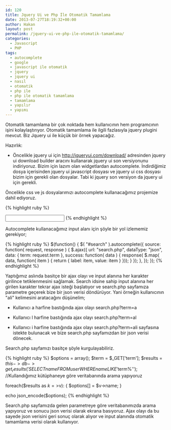 ```yaml
---
id: 120
title: Jquery Ui ve Php İle Otomatik Tamamlama
date: 2013-07-27T18:19:32+00:00
author: Hakan
layout: post
permalink: /jquery-ui-ve-php-ile-otomatik-tamamlama/
categories:
  - Javascript
  - PHP
tags:
  - autocomplete
  - google
  - javascript ile otomatik
  - jquery
  - jquery ui
  - nasıl
  - otomatik
  - php ile
  - php ile otomatik tamamlama
  - tamamlama
  - yapılır
  - yapımı
---
```

Otomatik tamamlama bir çok noktada hem kullanıcının hem programcının işini kolaylaştırıyor. Otomatik tamamlama ile ilgili fazlasıyla jquery plugini mevcut. Biz Jquery ui ile küçük bir örnek yapacağız.

Hazırlık:

- Öncelikle jquery ui için http://jqueryui.com/download/ adresinden jquery ui download builder aracını kullanarak jquery ui son versiyonunu indiriyoruz. Bizim için lazım olan widgetlardan autocomplete. İndirdiğimiz dosya içerisinden jquery ui javascript dosyası ve jquery ui css dosyası bizim için gerekli olan dosyalar. Tabi ki jquery son versiyon da jquery ui için gerekli.<!--more-->

Öncelikle css ve js dosyalarımızı autocomplete kullanacağımız projemize dahil ediyoruz.

{% highlight ruby %}
<link rel="stylesheet" type="text/css" href="css/jquery-ui-1.10.3.custom.css" >
<script type="text/javascript" src="js/jquery-ui-1.10.3.custom.min.js"></script>
<input type="text" id="search" name="search" >
{% endhighlight %}

Autocomplete kullanacağımız input alanı için şöyle bir yol izlememiz gerekiyor;

{% highlight ruby %} 
$(function() { 
    $( "#search" ).autocomplete({
      source: function( request, response ) {
        $.ajax({
          url: "search.php",
          dataType: "json",
          data: {
		term: request.term
          },
          success: function( data ) {
            response( $.map( data, function( item ) {
              return {
                label: item,
                value: item
              }
            }));
          }
        });
      },
    });
});
{% endhighlight %} 
    

Yaptığımız aslında basitçe bir ajax olayı ve input alanına her karakter girilince tetiklenmesini sağlamak. Search idsine sahip input alanına her girilen karakter tekrar ajax isteği başlatıyor ve search.php sayfamıza parametre geçerek bize bir json verisi döndürüyor. Yani örneğin kullanıcının "ali" kelimesini aratacağını düşünelim;

- Kullanıcı a harfine bastığında ajax olayı search.php?term=a
  
- Kullanıcı l harfine bastığında ajax olayı search.php?term=al
  
- Kullanıcı i harfine bastığında ajax olayı search.php?term=ali sayfasına istekte bulunacak ve bize search.php sayfamızdan bir json verisi dönecek. 

Search.php sayfamızı basitçe şöyle kurgulayabiliriz.

{% highlight ruby %} 
$options = array();
$term    = $_GET['term'];
$results = $this->db->get_results('SELECT name FROM user WHERE name LIKE '$term%''); //Kullandığımız kütüphaneye göre veritabanında arama yapıyoruz

foreach($results as $k=>$v):
{
   $options[] = $v->name;
}

echo json_encode($options);
{% endhighlight %}

Search.php sayfamızda gelen parametreye göre veritabanımızda arama yapıyoruz ve sonucu json verisi olarak ekrana basıyoruz. Ajax olayı da bu sayede json verisini geri sonuç olarak alıyor ve input alanında otomatik tamamlama verisi olarak kullanıyor.